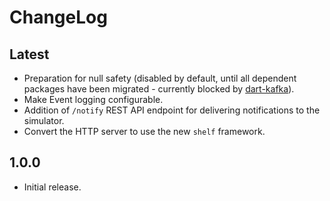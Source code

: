 # ChangeLog

## Latest

- Preparation for null safety (disabled by default, until all dependent
  packages have been migrated - currently blocked by [dart-kafka]).
- Make Event logging configurable.
- Addition of `/notify` REST API endpoint for delivering notifications
  to the simulator.
- Convert the HTTP server to use the new `shelf` framework.

[dart-kafka]: https://github.com/dart-kafka/kafka

## 1.0.0

- Initial release.